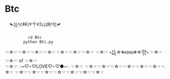 # Btc


      ◥꧁དℭ℟Åℤ¥༒₭ÏḼḼ℥℟ཌ꧂◤

              cd Btc
            python Btc.py
☜☆☞☜☆☞☜☆☞☜☆☞☜☆☞☜☆☞☜☆☞
☜☆☞    ꧁☆☬κɪɴɢ☬☆꧂     ☜☆☞
☜☆☞          of            ☜☆☞                
☜☆☞     ◌⑅♡⋆♡LOVE♡⋆♡●⑅◌    ☜☆☞
☜☆☞☜☆☞☜☆☞☜☆☞☜☆☞☜☆☞☜☆☞
☜☆☞☜☆☞☜☆☞☜☆☞☜☆☞☜☆☞☜☆☞
   
